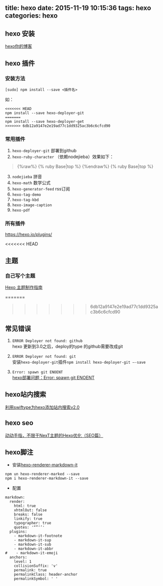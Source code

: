 title: hexo
date: 2015-11-19 10:15:36
tags: hexo 
categories: hexo
---

## hexo 安装
[hexo你的博客](http://ibruce.info/2013/11/22/hexo-your-blog/)

## hexo 插件

### 安装方法 
```
[sudo] npm install --save <插件名>
```
如：
```
<<<<<<< HEAD
npm install --save hexo-deployer-git
=======
npm install --save hexo-deployer-get
>>>>>>> 6db12a9147e2e19ad77c1dd9325ac3b6c6cfcd90
```

### 常用插件

1. `hexo-deployer-git` 部署到github
2. `hexo-ruby-character` （依赖nodejieba）效果如下：
>{%raw%}
{% ruby Base|top %}
{%endraw%}
>{% ruby Base|top %}
3. `nodejieba` 拼音
4. `hexo-math` 数学公式
5. `hexo-generator-feed` rss订阅
6. `hexo-tag-demo`
6. `hexo-tag-kbd`
7. `hexo-image-caption`
8. `hexo-pdf`
### 所有插件

https://hexo.io/plugins/

<<<<<<< HEAD
## 主题

### 自己写个主题
[Hexo 主题制作指南](http://chensd.com/2016-06/hexo-theme-guide.html)

=======
>>>>>>> 6db12a9147e2e19ad77c1dd9325ac3b6c6cfcd90
## 常见错误

1. `ERROR Deployer not found: github`  
hexo 更新到3.0之后，deploy的type 的github需要改成git

2. `ERROR Deployer not found: git`  
安装`hexo-deployer-git`插件`npm install hexo-deployer-git –-save`

3. `Error: spawn git ENOENT`  
[hexo部署问题：Error: spawn git ENOENT](http://blog.csdn.net/rainloving/article/details/46595559)


## hexo站内搜索

[利用swiftype为hexo添加站内搜索v2.0](http://www.jerryfu.net/post/search-engine-for-hexo-with-swiftype-v2.html)

## hexo seo

[动动手指，不限于NexT主题的Hexo优化（SEO篇）](http://www.arao.me/2015/hexo-next-theme-optimize-seo/)


## hexo脚注

- 安装[hexo-renderer-markdown-it](https://github.com/celsomiranda/hexo-renderer-markdown-it)
```
npm un hexo-renderer-marked --save
npm i hexo-renderer-markdown-it --save
```

- 配置
```
markdown:
  render:
    html: true
    xhtmlOut: false
    breaks: false
    linkify: true
    typographer: true
    quotes: '“”‘’'
  plugins:
    - markdown-it-footnote
    - markdown-it-sup
    - markdown-it-sub
    - markdown-it-abbr
#    - markdown-it-emoji
  anchors:
    level: 1
    collisionSuffix: 'v'
    permalink: true
    permalinkClass: header-anchor
    permalinkSymbol: ' '
```
